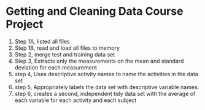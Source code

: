 # Getting and Cleaning Data Course Project
<ol>
<li>Step 1A, listed all files</li>
<li>Step 1B, read and load all files to memory</li>
<li>Step 2, merge test and training data set</li>
<li>Step 3, Extracts only the measurements on the mean and standard deviation for each measurement</li>
<li>step 4, Uses descriptive activity names to name the activities in the data set</li>
<li>step 5, Appropriately labels the data set with descriptive variable names. </li>
<li>step 6, creates a second, independent tidy data set with the average of each variable for each activity and each subject</li>
</ol>
